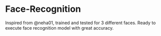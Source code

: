 # Face-Recognition
Inspired from @neha01, trained and tested for 3 different faces. Ready to execute face recognition model with great accuracy.
